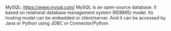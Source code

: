 MySQL: https://www.mysql.com/
MySQL is an open-source database. It based on relational database management system (RDBMS) model. Its hosting model can be embedded or client/server. And it can be accessed by Java or Python using JDBC or Connector/Python.
